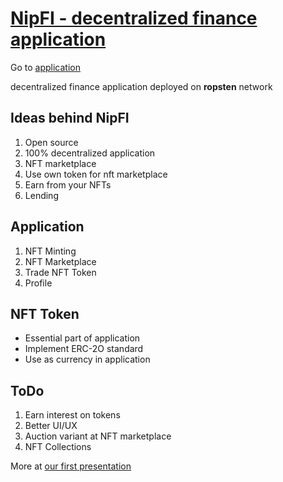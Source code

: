 # [NipFI - decentralized finance application](http://nipfi.sharkdev.eu)

Go to [application](http://nipfi.sharkdev.eu)

decentralized finance application deployed on **ropsten** network

## Ideas behind NipFI
1. Open source
2. 100% decentralized application
3. NFT marketplace
4. Use own token for nft marketplace
5. Earn from your NFTs
6. Lending

## Application
1. NFT Minting
2. NFT Marketplace
4. Trade NFT Token
3. Profile

## NFT Token
 - Essential part of application
 - Implement ERC-2O standard
 - Use as currency in application

## ToDo
1. Earn interest on tokens
2. Better UI/UX
3. Auction variant at NFT marketplace
4. NFT Collections


More at [our first presentation](https://github.com/dplamenov/nipfi/blob/main/nipfi.pdf)

